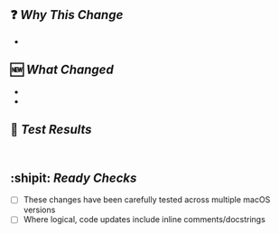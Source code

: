 ## ❓ _Why This Change_
-

## 🆕 _What Changed_
-
-

## 🧪 _Test Results_
```


```

## :shipit: _Ready Checks_
- [ ] These changes have been carefully tested across multiple macOS versions
- [ ] Where logical, code updates include inline comments/docstrings
